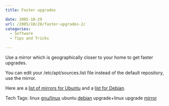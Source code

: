 ```yaml
---
title: Faster upgrades

date: 2005-10-29
url: /2005/10/28/faster-upgrades-2/
categories:
  - Software
  - Tips and Tricks

---
```

Use a mirror which is geographically closer to your home to get faster upgrades.
  
You can edit your /etc/apt/sources.list file instead of the default repository, use the mirror.
  
Here are a [list of mirrors for Ubuntu][1] and a [list for Debian][2].

<div>
  Tech Tags: linux <a rel="tag" href="http://technorati.com/tag/gnu/linux">gnu/linux</a> ubuntu <a rel="tag" href="http://technorati.com/tag/debian">debian</a> upgrade+linux upgrade <a rel="tag" href="http://technorati.com/tag/mirror">mirror</a>
</div>

 [1]: https://wiki.ubuntu.com/Archive
 [2]: http://www.debian.org/mirror/list